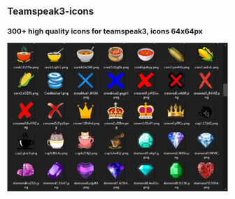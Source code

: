 ## Teamspeak3-icons
### 300+ high quality icons for teamspeak3, icons 64x64px

![Teamspeak3-icons](/preview.png)
